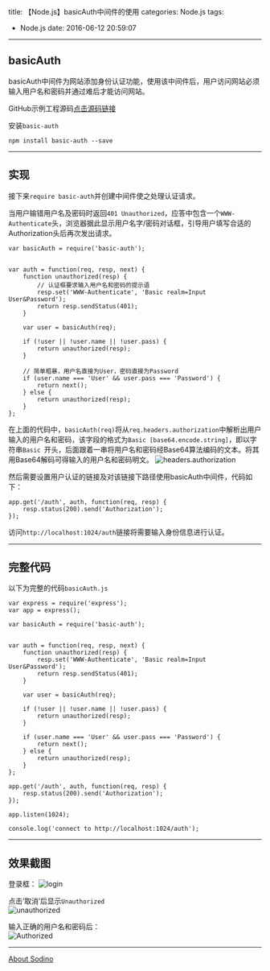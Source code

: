 title: 【Node.js】basicAuth中间件的使用
categories: Node.js
tags:
  - Node.js
date: 2016-06-12 20:59:07

---

## basicAuth ##
basicAuth中间件为网站添加身份认证功能，使用该中间件后，用户访问网站必须输入用户名和密码并通过难后才能访问网站。

GitHub示例工程源码[点击源码链接](https://github.com/sodino/basicAuth)

安装`basic-auth`

````
npm install basic-auth --save
````

---

## 实现 ##
接下来`require basic-auth`并创建中间件使之处理认证请求。

当用户输错用户名及密码时返回`401 Unauthorized`，应答中包含一个`WWW-Authenticate`头，浏览器据此显示用户名字/密码对话框，引导用户填写合适的Authorization头后再次发出请求。

````
var basicAuth = require('basic-auth');
  
  
var auth = function(req, resp, next) {
	function unauthorized(resp) {
		// 认证框要求输入用户名和密码的提示语
		resp.set('WWW-Authenticate', 'Basic realm=Input User&Password');
		return resp.sendStatus(401);
	}
  
	var user = basicAuth(req);
  
	if (!user || !user.name || !user.pass) {
		return unauthorized(resp);
	}
	  
	// 简单粗暴，用户名直接为User，密码直接为Password
	if (user.name === 'User' && user.pass === 'Password') {
		return next();
	} else {
		return unauthorized(resp);
	}
};

````

在上面的代码中，`basicAuth(req)`将从`req.headers.authorization`中解析出用户输入的用户名和密码，该字段的格式为`Basic [base64.encode.string]`，即以字符串`Basic `开头，后面跟着一串将用户名和密码经Base64算法编码的文本。将其用Base64解码可得输入的用户名和密码明文。
![headers.authorization](http://ww1.sinaimg.cn/mw1024/e3dc9ceagw1f4sri230igj20fs09ttat.jpg)


然后需要设置用户认证的链接及对该链接下路径使用basicAuth中间件，代码如下：

````
app.get('/auth', auth, function(req, resp) {
	resp.status(200).send('Authorization');
});
````

访问`http://localhost:1024/auth`链接将需要输入身份信息进行认证。

---

## 完整代码 ##  
以下为完整的代码`basicAuth.js`

````
var express = require('express');
var app = express();

var basicAuth = require('basic-auth');


var auth = function(req, resp, next) {
	function unauthorized(resp) {
		resp.set('WWW-Authenticate', 'Basic realm=Input User&Password');
		return resp.sendStatus(401);
	}

	var user = basicAuth(req);

	if (!user || !user.name || !user.pass) {
		return unauthorized(resp);
	}

	if (user.name === 'User' && user.pass === 'Password') {
		return next();
	} else {
		return unauthorized(resp);
	}
};

app.get('/auth', auth, function(req, resp) {
	resp.status(200).send('Authorization');
});

app.listen(1024);

console.log('connect to http://localhost:1024/auth');
````

---

## 效果截图 ##

登录框： 
![login](http://ww3.sinaimg.cn/mw690/e3dc9ceagw1f4sr3we13tj20e90g5mxl.jpg)

点击‘取消’后显示`Unauthorized`  
![unauthorized](http://ww4.sinaimg.cn/mw690/e3dc9ceagw1f4sr3x0jwfj20ac04h0sy.jpg)

输入正确的用户名和密码后：  
![Authorized](http://ww1.sinaimg.cn/mw690/e3dc9ceagw1f4sr3xbychj20b7042aab.jpg)

---





[About Sodino](http://sodino.com/about/)